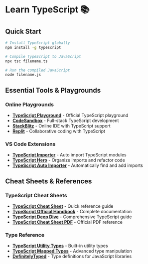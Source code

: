 # Learn TypeScript 📚

<!-- A collection of useful TypeScript resources, tools, and links for developers. -->

## Quick Start

```bash
# Install TypeScript globally
npm install -g typescript

# Compile TypeScript to JavaScript
npx tsc filename.ts

# Run the compiled JavaScript
node filename.js
```

## Essential Tools & Playgrounds

### Online Playgrounds
- **[TypeScript Playground](https://www.typescriptlang.org/play)** - Official TypeScript playground
- **[CodeSandbox](https://codesandbox.io/)** - Full-stack TypeScript development
- **[StackBlitz](https://stackblitz.com/)** - Online IDE with TypeScript support
- **[Replit](https://replit.com/)** - Collaborative coding with TypeScript

### VS Code Extensions
- **[TypeScript Importer](https://marketplace.visualstudio.com/items?itemName=pmneo.tsimporter)** - Auto import TypeScript modules
- **[TypeScript Hero](https://marketplace.visualstudio.com/items?itemName=rbbit.typescript-hero)** - Organize imports and refactor code
- **[TypeScript Auto Importer](https://marketplace.visualstudio.com/items?itemName=steoates.autoimport)** - Automatically find and add imports

## Cheat Sheets & References

### TypeScript Cheat Sheets
- **[TypeScript Cheat Sheet](https://devhints.io/typescript)** - Quick reference guide
- **[TypeScript Official Handbook](https://www.typescriptlang.org/docs/)** - Complete documentation
- **[TypeScript Deep Dive](https://basarat.gitbook.io/typescript/)** - Comprehensive TypeScript guide
- **[TypeScript Cheat Sheet PDF](https://www.typescriptlang.org/static/TypeScript%20Cheat%20Sheet.pdf)** - Official PDF reference

### Type Reference
- **[TypeScript Utility Types](https://www.typescriptlang.org/docs/handbook/utility-types.html)** - Built-in utility types
- **[TypeScript Mapped Types](https://www.typescriptlang.org/docs/handbook/2/mapped-types.html)** - Advanced type manipulation
- **[DefinitelyTyped](https://github.com/DefinitelyTyped/DefinitelyTyped)** - Type definitions for JavaScript libraries
